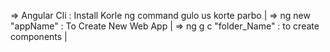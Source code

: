 => Angular Cli : Install Korle ng command gulo us korte parbo |
=> ng new "appName" : To Create New Web App |
=> ng g c "folder_Name"  : to create components |